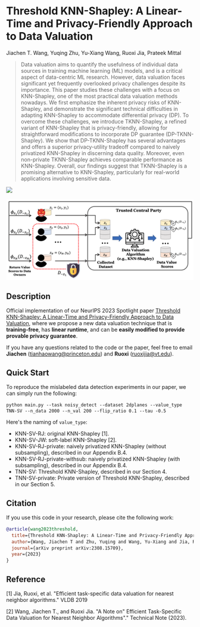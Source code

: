 # Threshold KNN-Shapley: A Linear-Time and Privacy-Friendly Approach to Data Valuation

Jiachen T. Wang, Yuqing Zhu, Yu-Xiang Wang, Ruoxi Jia, Prateek Mittal
> 
> Data valuation aims to quantify the usefulness of individual data sources in training machine learning (ML) models, and is a critical aspect of data-centric ML research. However, data valuation faces significant yet frequently overlooked privacy challenges despite its importance. This paper studies these challenges with a focus on KNN-Shapley, one of the most practical data valuation methods nowadays. We first emphasize the inherent privacy risks of KNN-Shapley, and demonstrate the significant technical difficulties in adapting KNN-Shapley to accommodate differential privacy (DP). To overcome these challenges, we introduce TKNN-Shapley, a refined variant of KNN-Shapley that is privacy-friendly, allowing for straightforward modifications to incorporate DP guarantee (DP-TKNN-Shapley). We show that DP-TKNN-Shapley has several advantages and offers a superior privacy-utility tradeoff compared to naively privatized KNN-Shapley in discerning data quality. Moreover, even non-private TKNN-Shapley achieves comparable performance as KNN-Shapley. Overall, our findings suggest that TKNN-Shapley is a promising alternative to KNN-Shapley, particularly for real-world applications involving sensitive data.

<a href="https://arxiv.org/abs/2308.15709"><img src="https://img.shields.io/badge/arXiv-2308.15709-b31b1b.svg" height=22.5></a>

<p align="center">
<img src="assets/scenario.png" width="600px"/>  
<br>
</p>

## Description

Official implementation of our NeurIPS 2023 Spotlight paper [Threshold KNN-Shapley: A Linear-Time and Privacy-Friendly Approach to Data Valuation](https://arxiv.org/pdf/2308.15709.pdf), where we propose a new data valuation technique that is **training-free**, has **linear runtime**, and can be **easily modified to provide provable privacy guarantee**. 

If you have any questions related to the code or the paper, feel free to email **Jiachen** (tianhaowang@princeton.edu) and **Ruoxi** (ruoxijia@vt.edu). 

## Quick Start
To reproduce the mislabeled data detection experiments in our paper, we can simply run the following:
```
python main.py --task noisy_detect --dataset 2dplanes --value_type TNN-SV --n_data 2000 --n_val 200 --flip_ratio 0.1 --tau -0.5
```

Here's the naming of `value_type`:
- KNN-SV-RJ: original KNN-Shapley [1].
- KNN-SV-JW: soft-label KNN-Shapley [2]. 
- KNN-SV-RJ-private: naively privatized KNN-Shapley (without subsampling), described in our Appendix B.4. 
- KNN-SV-RJ-private-withsub: naively privatized KNN-Shapley (with subsampling), described in our Appendix B.4. 
- TNN-SV: Threshold KNN-Shapley, described in our Section 4. 
- TNN-SV-private: Private version of Threshold KNN-Shapley, described in our Section 5. 


## Citation

If you use this code in your research, please cite the following work:
```bibtex
@article{wang2023threshold,
  title={Threshold KNN-Shapley: A Linear-Time and Privacy-Friendly Approach to Data Valuation},
  author={Wang, Jiachen T and Zhu, Yuqing and Wang, Yu-Xiang and Jia, Ruoxi and Mittal, Prateek},
  journal={arXiv preprint arXiv:2308.15709},
  year={2023}
}
```

## Reference
[1] Jia, Ruoxi, et al. "Efficient task-specific data valuation for nearest neighbor algorithms." VLDB 2019

[2] Wang, Jiachen T., and Ruoxi Jia. "A Note on" Efficient Task-Specific Data Valuation for Nearest Neighbor Algorithms"." Technical Note (2023).
